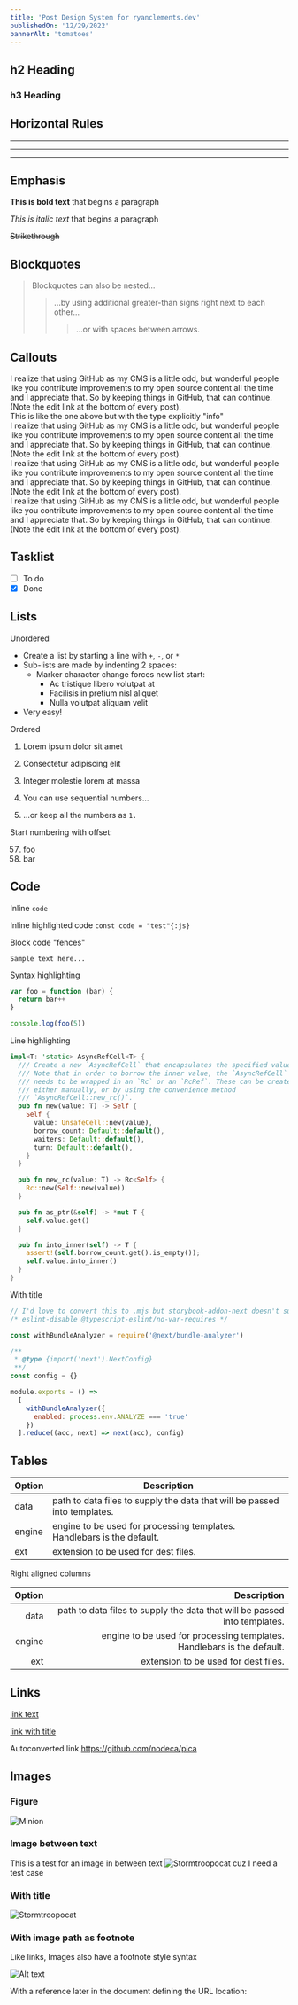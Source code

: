 ```yaml
---
title: 'Post Design System for ryanclements.dev'
publishedOn: '12/29/2022'
bannerAlt: 'tomatoes'
---
```


<!-- markdownlint-disable MD029 -->

## h2 Heading

### h3 Heading

## Horizontal Rules

---

---

---

## Emphasis

**This is bold text** that begins a paragraph

_This is italic text_ that begins a paragraph

~~Strikethrough~~

## Blockquotes

> Blockquotes can also be nested...
>
> > ...by using additional greater-than signs right next to each other...
> >
> > > ...or with spaces between arrows.

## Callouts

<aside>
  I realize that using GitHub as my CMS is a little odd, but wonderful people
  like you contribute improvements to my open source content all the time and I
  appreciate that. So by keeping things in GitHub, that can continue. (Note the
  edit link at the bottom of every post).
</aside>

<aside class="info">
  This is like the one above but with the type explicitly "info"
</aside>

<aside class="success">
  I realize that using GitHub as my CMS is a little odd, but wonderful people
  like you contribute improvements to my open source content all the time and I
  appreciate that. So by keeping things in GitHub, that can continue. (Note the
  edit link at the bottom of every post).
</aside>

<aside class="warning">
  I realize that using GitHub as my CMS is a little odd, but wonderful people
  like you contribute improvements to my open source content all the time and I
  appreciate that. So by keeping things in GitHub, that can continue. (Note the
  edit link at the bottom of every post).
</aside>

<aside class="danger">
  I realize that using GitHub as my CMS is a little odd, but wonderful people
  like you contribute improvements to my open source content all the time and I
  appreciate that. So by keeping things in GitHub, that can continue. (Note the
  edit link at the bottom of every post).
</aside>

## Tasklist

- [ ] To do
- [x] Done

## Lists

Unordered

- Create a list by starting a line with `+`, `-`, or `*`
- Sub-lists are made by indenting 2 spaces:
  - Marker character change forces new list start:
    - Ac tristique libero volutpat at
    - Facilisis in pretium nisl aliquet
    - Nulla volutpat aliquam velit
- Very easy!

Ordered

1. Lorem ipsum dolor sit amet
2. Consectetur adipiscing elit
3. Integer molestie lorem at massa

4. You can use sequential numbers...
5. ...or keep all the numbers as `1.`

Start numbering with offset:

57. foo
1. bar

## Code

Inline `code`

Inline highlighted code `const code = "test"{:js}`

Block code "fences"

```text
Sample text here...
```

Syntax highlighting

```js
var foo = function (bar) {
  return bar++
}

console.log(foo(5))
```

Line highlighting

```rust {9, 16-18}
impl<T: 'static> AsyncRefCell<T> {
  /// Create a new `AsyncRefCell` that encapsulates the specified value.
  /// Note that in order to borrow the inner value, the `AsyncRefCell`
  /// needs to be wrapped in an `Rc` or an `RcRef`. These can be created
  /// either manually, or by using the convenience method
  /// `AsyncRefCell::new_rc()`.
  pub fn new(value: T) -> Self {
    Self {
      value: UnsafeCell::new(value),
      borrow_count: Default::default(),
      waiters: Default::default(),
      turn: Default::default(),
    }
  }

  pub fn new_rc(value: T) -> Rc<Self> {
    Rc::new(Self::new(value))
  }

  pub fn as_ptr(&self) -> *mut T {
    self.value.get()
  }

  pub fn into_inner(self) -> T {
    assert!(self.borrow_count.get().is_empty());
    self.value.into_inner()
  }
}
```

With title

```js title=next.config.js
// I'd love to convert this to .mjs but storybook-addon-next doesn't support importing mjs yet
/* eslint-disable @typescript-eslint/no-var-requires */

const withBundleAnalyzer = require('@next/bundle-analyzer')

/**
 * @type {import('next').NextConfig}
 **/
const config = {}

module.exports = () =>
  [
    withBundleAnalyzer({
      enabled: process.env.ANALYZE === 'true'
    })
  ].reduce((acc, next) => next(acc), config)
```

## Tables

| Option | Description                                                               |
| ------ | ------------------------------------------------------------------------- |
| data   | path to data files to supply the data that will be passed into templates. |
| engine | engine to be used for processing templates. Handlebars is the default.    |
| ext    | extension to be used for dest files.                                      |

Right aligned columns

| Option |                                                               Description |
| -----: | ------------------------------------------------------------------------: |
|   data | path to data files to supply the data that will be passed into templates. |
| engine |    engine to be used for processing templates. Handlebars is the default. |
|    ext |                                      extension to be used for dest files. |

## Links

[link text](http://dev.nodeca.com)

[link with title](http://nodeca.github.io/pica/demo/ 'title text!')

Autoconverted link <https://github.com/nodeca/pica>

## Images

### Figure

![Minion](minion.png)

### Image between text

This is a test for an image in between text ![Stormtroopocat](stormtroopocat.jpg 'The Stormtroopocat') cuz I need a test case

### With title

![Stormtroopocat](stormtroopocat.jpg 'The Stormtroopocat')

### With image path as footnote

Like links, Images also have a footnote style syntax

![Alt text][id]

With a reference later in the document defining the URL location:

[id]: dojocat.jpg 'The Dojocat'
